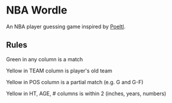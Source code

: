 # NBA Wordle

An NBA player guessing game inspired by [Poeltl](https://poeltl.dunk.town/).

## Rules

Green in any column is a match

Yellow in TEAM column is player's old team

Yellow in POS column is a partial match (e.g. G and G-F)

Yellow in HT, AGE, # columns is within 2 (inches, years, numbers)